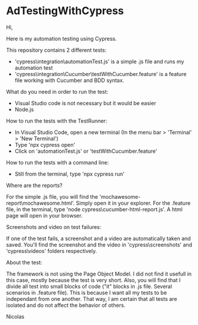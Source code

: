 # AdTestingWithCypress

Hi,

Here is my automation testing using Cypress.

This repository contains 2 different tests:
- 'cypress\integration\automationTest.js' is a simple .js file and runs my automation test
- 'cypress\integration\Cucumber\testWithCucumber.feature' is a feature file working with Cucumber and BDD syntax.

What do you need in order to run the test:
- Visual Studio code is not necessary but it would be easier
- Node.js

How to run the tests with the TestRunner:
- In Visual Studio Code, open a new terminal (In the menu bar > 'Terminal' > 'New Terminal')
- Type 'npx cypress open'
- Click on 'automationTest.js' or 'testWithCucumber.feature'

How to run the tests with a command line:
- Still from the terminal, type 'npx cypress run'

Where are the reports?

For the simple .js file, you will find the 'mochawesome-report\mochawesome.html'. Simply open it in your explorer.
For the .feature file, in the terminal, type 'node cypress\cucumber-html-report.js'. A html page will open in your browser.

Screenshots and video on test failures:

If one of the test fails, a screenshot and a video are automatically taken and saved. You'll find the screenshot and the video in 'cypress\screenshots' and 'cypress\videos' folders respectively.

About the test:

The framework is not using the Page Object Model. I did not find it usefull in this case, mostly because the test is very short.
Also, you will find that I divide all test into small blocks of code ("it" blocks in .js file. Several scenarios in .feature file).
This is because I want all my tests to be independant from one another. That way, I am certain that all tests are isolated and do not affect the behavior of others.

Nicolas


